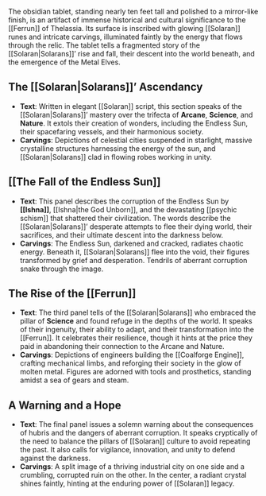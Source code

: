 

The obsidian tablet, standing nearly ten feet tall and polished to a mirror-like finish, is an artifact of immense historical and cultural significance to the [[Ferrun]] of Thelassia. Its surface is inscribed with glowing [[Solaran]] runes and intricate carvings, illuminated faintly by the energy that flows through the relic. The tablet tells a fragmented story of the [[Solaran|Solarans]]’ rise and fall, their descent into the world beneath, and the emergence of the Metal Elves.


## The [[Solaran|Solarans]]’ Ascendancy
- **Text**: Written in elegant [[Solaran]] script, this section speaks of the [[Solaran|Solarans]]’ mastery over the trifecta of **Arcane**, **Science**, and **Nature**. It extols their creation of wonders, including the Endless Sun, their spacefaring vessels, and their harmonious society.
- **Carvings**: Depictions of celestial cities suspended in starlight, massive crystalline structures harnessing the energy of the sun, and [[Solaran|Solarans]] clad in flowing robes working in unity.

## [[The Fall of the Endless Sun]]
- **Text**: This panel describes the corruption of the Endless Sun by **[[Ishna]]**, [[Ishna|the God Unborn]], and the devastating [[psychic schism]] that shattered their civilization. The words describe the [[Solaran|Solarans]]’ desperate attempts to flee their dying world, their sacrifices, and their ultimate descent into the darkness below.
- **Carvings**: The Endless Sun, darkened and cracked, radiates chaotic energy. Beneath it, [[Solaran|Solarans]] flee into the void, their figures transformed by grief and desperation. Tendrils of aberrant corruption snake through the image.

## The Rise of the [[Ferrun]]
- **Text**: The third panel tells of the [[Solaran|Solarans]] who embraced the pillar of **Science** and found refuge in the depths of the world. It speaks of their ingenuity, their ability to adapt, and their transformation into the [[Ferrun]]. It celebrates their resilience, though it hints at the price they paid in abandoning their connection to the Arcane and Nature.
- **Carvings**: Depictions of engineers building the [[Coalforge Engine]], crafting mechanical limbs, and reforging their society in the glow of molten metal. Figures are adorned with tools and prosthetics, standing amidst a sea of gears and steam.

## A Warning and a Hope
- **Text**: The final panel issues a solemn warning about the consequences of hubris and the dangers of aberrant corruption. It speaks cryptically of the need to balance the pillars of [[Solaran]] culture to avoid repeating the past. It also calls for vigilance, innovation, and unity to defend against the darkness.
- **Carvings**: A split image of a thriving industrial city on one side and a crumbling, corrupted ruin on the other. In the center, a radiant crystal shines faintly, hinting at the enduring power of [[Solaran]] legacy.